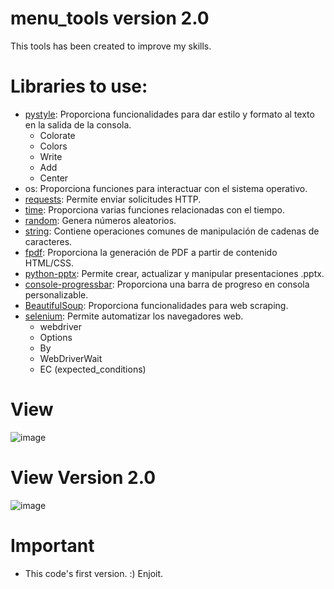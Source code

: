 # menu_tools version 2.0
This tools has been created to improve my skills.


# Libraries to use:
- [pystyle](https://pypi.org/project/pystyle/): Proporciona funcionalidades para dar estilo y formato al texto en la salida de la consola.
    - Colorate
    - Colors
    - Write
    - Add
    - Center
- os: Proporciona funciones para interactuar con el sistema operativo.
- [requests](https://requests.readthedocs.io/en/master/): Permite enviar solicitudes HTTP.
- [time](https://docs.python.org/3/library/time.html): Proporciona varias funciones relacionadas con el tiempo.
- [random](https://docs.python.org/3/library/random.html): Genera números aleatorios.
- [string](https://docs.python.org/3/library/string.html): Contiene operaciones comunes de manipulación de cadenas de caracteres.
- [fpdf](https://pyfpdf.readthedocs.io/en/latest/): Proporciona la generación de PDF a partir de contenido HTML/CSS.
- [python-pptx](https://python-pptx.readthedocs.io/en/latest/): Permite crear, actualizar y manipular presentaciones .pptx.
- [console-progressbar](https://pypi.org/project/console-progressbar/): Proporciona una barra de progreso en consola personalizable.
- [BeautifulSoup](https://www.crummy.com/software/BeautifulSoup/bs4/doc/): Proporciona funcionalidades para web scraping.
- [selenium](https://selenium-python.readthedocs.io/): Permite automatizar los navegadores web.
    - webdriver
    - Options
    - By
    - WebDriverWait
    - EC (expected_conditions)
 
# View
![image](https://github.com/claudiosc01/menu_tools/assets/138518422/44cf0cb2-6e14-4abc-a407-2c988c2e21f3)

# View Version 2.0
![image](https://github.com/claudiosc01/menu_tools_py/assets/138518422/7990e68f-9f7f-4651-ae6e-32c8bf3361d5)

# Important
- This code's first version. :) Enjoit.
